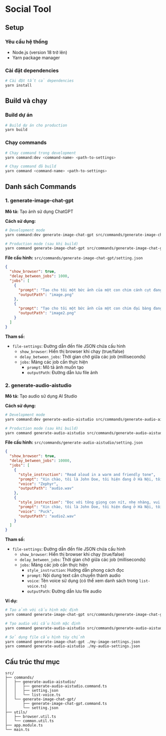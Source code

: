 # Social Tool

## Setup

### Yêu cầu hệ thống

- Node.js (version 18 trở lên)
- Yarn package manager

### Cài đặt dependencies

```bash
# Cài đặt tất cả dependencies
yarn install
```

## Build và chạy

### Build dự án

```bash
# Build dự án cho production
yarn build
```

### Chạy commands

```bash
# Chạy command trong development
yarn command:dev <command-name> <path-to-settings>

# Chạy command đã build
yarn command <command-name> <path-to-settings>
```

## Danh sách Commands

### 1. generate-image-chat-gpt

**Mô tả:** Tạo ảnh sử dụng ChatGPT

**Cách sử dụng:**

```bash
# Development mode
yarn command:dev generate-image-chat-gpt src/commands/generate-image-chat-gpt/setting.json

# Production mode (sau khi build)
yarn command generate-image-chat-gpt src/commands/generate-image-chat-gpt/setting.json
```

**File cấu hình:** `src/commands/generate-image-chat-gpt/setting.json`

```json
{
  "show_browser": true,
  "delay_between_jobs": 1000,
  "jobs": [
    {
      "prompt": "Tạo cho tôi một bức ảnh của một con chim cánh cụt đang ngậm một cái bánh mì",
      "outputPath": "image.png"
    },
    {
      "prompt": "Tạo cho tôi một bức ảnh của một con chim đại bàng đang bay",
      "outputPath": "image2.png"
    }
  ]
}
```

**Tham số:**

- `file-settings`: Đường dẫn đến file JSON chứa cấu hình
  - `show_browser`: Hiển thị browser khi chạy (true/false)
  - `delay_between_jobs`: Thời gian chờ giữa các job (milliseconds)
  - `jobs`: Mảng các job cần thực hiện
    - `prompt`: Mô tả ảnh muốn tạo
    - `outputPath`: Đường dẫn lưu file ảnh

### 2. generate-audio-aistudio

**Mô tả:** Tạo audio sử dụng AI Studio

**Cách sử dụng:**

```bash
# Development mode
yarn command:dev generate-audio-aistudio src/commands/generate-audio-aistudio/setting.json

# Production mode (sau khi build)
yarn command generate-audio-aistudio src/commands/generate-audio-aistudio/setting.json
```

**File cấu hình:** `src/commands/generate-audio-aistudio/setting.json`

```json
{
  "show_browser": true,
  "delay_between_jobs": 10000,
  "jobs": [
    {
      "style_instruction": "Read aloud in a warm and friendly tone",
      "prompt": "Xin chào, tôi là John Doe, tôi hiện đang ở Hà Nội, tôi đang làm việc tại Google",
      "voice": "Zephyr",
      "outputPath": "audio.wav"
    },
    {
      "style_instruction": "Đọc với tông giọng con nít, nhẹ nhàng, vui vẻ",
      "prompt": "Xin chào, tôi là John Doe, tôi hiện đang ở Hà Nội, tôi đang làm việc tại Google",
      "voice": "Puck",
      "outputPath": "audio2.wav"
    }
  ]
}
```

**Tham số:**

- `file-settings`: Đường dẫn đến file JSON chứa cấu hình
  - `show_browser`: Hiển thị browser khi chạy (true/false)
  - `delay_between_jobs`: Thời gian chờ giữa các job (milliseconds)
  - `jobs`: Mảng các job cần thực hiện
    - `style_instruction`: Hướng dẫn phong cách đọc
    - `prompt`: Nội dung text cần chuyển thành audio
    - `voice`: Tên voice sử dụng (có thể xem danh sách trong `list-voice.ts`)
    - `outputPath`: Đường dẫn lưu file audio

**Ví dụ:**

```bash
# Tạo ảnh với cấu hình mặc định
yarn command generate-image-chat-gpt src/commands/generate-image-chat-gpt/setting.json

# Tạo audio với cấu hình mặc định
yarn command generate-audio-aistudio src/commands/generate-audio-aistudio/setting.json

# Sử dụng file cấu hình tùy chỉnh
yarn command generate-image-chat-gpt ./my-image-settings.json
yarn command generate-audio-aistudio ./my-audio-settings.json
```

## Cấu trúc thư mục

```
src/
├── commands/
│   ├── generate-audio-aistudio/
│   │   ├── generate-audio-aistudio.command.ts
│   │   ├── setting.json
│   │   └── list-voice.ts
│   └── generate-image-chat-gpt/
│       ├── generate-image-chat-gpt.command.ts
│       └── setting.json
├── utils/
│   ├── browser.util.ts
│   └── common.util.ts
├── app.module.ts
└── main.ts
```
